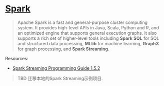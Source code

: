 
# [Spark](http://spark.apache.org/docs/latest/)

> Apache Spark is a fast and general-purpose cluster computing system. It provides high-level APIs in Java, Scala, Python and R, and an optimized engine that supports general execution graphs. It also supports a rich set of higher-level tools including **Spark SQL** for SQL and structured data processing, **MLlib** for machine learning, **GraphX** for graph processing, and **Spark Streaming**.

Resources:

+ [Spark Streaming Programming Guide 1.5.2](http://spark.apache.org/docs/1.5.2/streaming-programming-guide.html)

> TBD 迁移本地的Spark Streaming示例项目.
